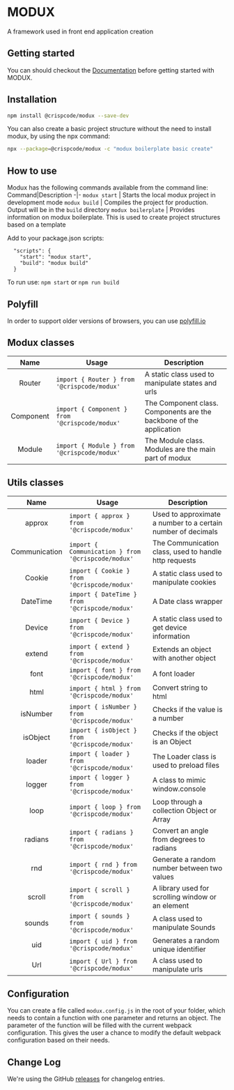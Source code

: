 # MODUX
A framework used in front end application creation

## Getting started

You can should checkout the [Documentation](https://crispcode.github.io/modux/) before getting started with MODUX.

## Installation

```sh
npm install @crispcode/modux --save-dev
```

You can also create a basic project structure without the need to install modux, by using the npx command:
```sh
npx --package=@crispcode/modux -c "modux boilerplate basic create"
```

## How to use

Modux has the following commands available from the command line:
Command|Description
-|-
`modux start` | Starts the local modux project in development mode
`modux build` | Compiles the project for production. Output will be in the `build` directory
`modux boilerplate` | Provides information on modux boilerplate. This is used to create project structures based on a template


Add to your package.json scripts:
```
  "scripts": {
    "start": "modux start",
    "build": "modux build"
  }
```

To run use: `npm start` or `npm run build`

## Polyfill

In order to support older versions of browsers, you can use [polyfill.io](https://polyfill.io/)

## Modux classes

  |Name|Usage|Description|
  |:---:|---|---|
  | Router | `import { Router } from '@crispcode/modux'` | A static class used to manipulate states and urls |
  | Component | `import { Component } from '@crispcode/modux'` | The Component class. Components are the backbone of the application |
  | Module | `import { Module } from '@crispcode/modux'` | The Module class. Modules are the main part of modux |

## Utils classes

  |Name|Usage|Description|
  |:---:|---|---|
  | approx | `import { approx } from '@crispcode/modux'` | Used to approximate a number to a certain number of decimals |
  | Communication | `import { Communication } from '@crispcode/modux'` | The Communication class, used to handle http requests |
  | Cookie | `import { Cookie } from '@crispcode/modux'` | A static class used to manipulate cookies |
  | DateTime | `import { DateTime } from '@crispcode/modux'` | A Date class wrapper |
  | Device | `import { Device } from '@crispcode/modux'` | A static class used to get device information |
  | extend | `import { extend } from '@crispcode/modux'` | Extends an object with another object |
  | font | `import { font } from '@crispcode/modux'` | A font loader |
  | html | `import { html } from '@crispcode/modux'` | Convert string to html |
  | isNumber | `import { isNumber } from '@crispcode/modux'` | Checks if the value is a number |
  | isObject | `import { isObject } from '@crispcode/modux'` | Checks if the object is an Object |
  | loader | `import { loader } from '@crispcode/modux'` | The Loader class is used to preload files |
  | logger | `import { logger } from '@crispcode/modux'` | A class to mimic window.console |
  | loop | `import { loop } from '@crispcode/modux'` | Loop through a collection Object or Array |
  | radians | `import { radians } from '@crispcode/modux'` | Convert an angle from degrees to radians |
  | rnd | `import { rnd } from '@crispcode/modux'` | Generate a random number between two values |
  | scroll | `import { scroll } from '@crispcode/modux'` | A library used for scrolling window or an element |
  | sounds | `import { sounds } from '@crispcode/modux'` | A class used to manipulate Sounds |
  | uid | `import { uid } from '@crispcode/modux'` | Generates a random unique identifier |
  | Url | `import { Url } from '@crispcode/modux'` | A class used to manipulate urls |

## Configuration

  You can create a file called ```modux.config.js``` in the root of your folder, which needs to contain a function with one parameter and returns an object. The parameter of the function will be filled with the current webpack configuration. This gives the user a chance to modify the default webpack configuration based on their needs.

## Change Log

  We're using the GitHub [releases](https://github.com/CrispCode/modux/releases) for changelog entries.